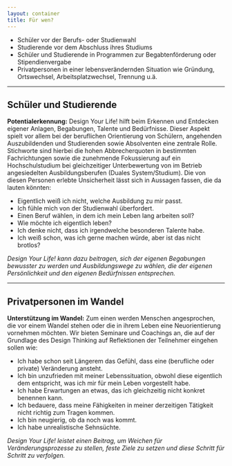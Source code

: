 ```yaml
---
layout: container
title: Für wen?
---
```



* Schüler vor der Berufs- oder Studienwahl
* Studierende vor dem Abschluss ihres Studiums
* Schüler und Studierende in Programmen zur Begabtenförderung oder Stipendienvergabe
* Privatpersonen in einer lebensverändernden Situation wie Gründung, Ortswechsel, Arbeitsplatzwechsel, Trennung u.ä.

---

## Schüler und Studierende

**Potentialerkennung:** Design Your Life! hilft beim Erkennen und Entdecken eigener Anlagen, Begabungen, Talente und Bedürfnisse. Dieser Aspekt spielt vor allem bei der beruflichen Orientierung von Schülern, angehenden Auszubildenden und Studierenden sowie Absolventen eine zentrale Rolle. Stichworte sind hierbei die hohen Abbrecherquoten in bestimmten Fachrichtungen sowie die zunehmende Fokussierung auf ein Hochschulstudium bei gleichzeitiger Unterbewertung von im Betrieb angesiedelten Ausbildungsberufen (Duales System/Studium). Die von diesen Personen erlebte Unsicherheit lässt sich in Aussagen fassen, die da lauten könnten:

* Eigentlich weiß ich nicht, welche Ausbildung zu mir passt.
* Ich fühle mich von der Studienwahl überfordert.
* Einen Beruf wählen, in dem ich mein Leben lang arbeiten soll?
* Wie möchte ich eigentlich leben?
* Ich denke nicht, dass ich irgendwelche besonderen Talente habe.
* Ich weiß schon, was ich gerne machen würde, aber ist das nicht brotlos?

*Design Your Life! kann dazu beitragen, sich der eigenen Begabungen bewusster zu werden und Ausbildungswege zu wählen, die der eigenen Persönlichkeit und den eigenen Bedürfnissen entsprechen.*

---

## Privatpersonen im Wandel

**Unterstützung im Wandel:** Zum einen werden Menschen angesprochen, die vor einem Wandel stehen oder die in ihrem Leben eine Neuorientierung vornehmen möchten. Wir bieten Seminare und Coachings an, die auf der Grundlage des Design Thinking auf Reflektionen der Teilnehmer eingehen sollen wie:

* Ich habe schon seit Längerem das Gefühl, dass eine (berufliche oder private) Veränderung ansteht.
* Ich bin unzufrieden mit meiner Lebenssituation, obwohl diese eigentlich dem entspricht, was ich mir für mein Leben vorgestellt habe.
* Ich habe Erwartungen an etwas, das ich gleichzeitig nicht konkret benennen kann.
* Ich bedauere, dass meine Fähigkeiten in meiner derzeitigen Tätigkeit nicht richtig zum Tragen kommen.
* Ich bin neugierig, ob da noch was kommt.
* Ich habe unrealistische Sehnsüchte.

*Design Your Life! leistet einen Beitrag, um Weichen für Veränderungsprozesse zu stellen, feste Ziele zu setzen und diese Schritt für Schritt zu verfolgen.*
